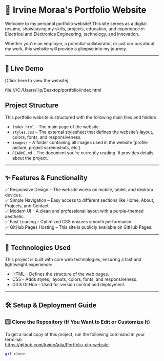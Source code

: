 # 🌟 Irvine Moraa's Portfolio Website  

Welcome to my personal portfolio website! This site serves as a digital resume, showcasing my skills, projects, education, and experience in Electrical and Electronics Engineering, technology, and innovation.  

Whether you're an employer, a potential collaborator, or just curious about my work, this website will provide a glimpse into my journey.  

---

## 🔗 Live Demo 
[Click here to view the website] 

file:///C:/Users/Hp/Desktop/portfolio/index.html
## Project Structure  

This portfolio website is structured with the following main files and folders:  

- `index.html` – The main page of the website.  
- `styles.css` – The external stylesheet that defines the website’s layout, colors, fonts, and responsiveness.  
- `images/` – A folder containing all images used in the website (profile picture, project screenshots, etc.).  
- `README.md` – The document you’re currently reading. It provides details about the project.  

---

## ✨ Features & Functionality  

✅ Responsive Design – The website works on mobile, tablet, and desktop devices.  
✅ Simple Navigation – Easy access to different sections like Home, About, Projects, and Contact.  
✅ Modern UI – A clean and professional layout with a purple-themed aesthetic.  
✅ Fast Loading – Optimized CSS ensures smooth performance.  
✅ GitHub Pages Hosting – This site is publicly available on GitHub Pages.  

---

## 🚀 Technologies Used  

This project is built with core web technologies, ensuring a fast and lightweight experience:  

- HTML – Defines the structure of the web pages.  
- CSS – Adds styles, layouts, colors, fonts, and responsiveness.  
- Git & GitHub – Used for version control and deployment.  

---

## 🛠 **Setup & Deployment Guide**  

### 1️⃣ Clone the Repository (If You Want to Edit or Customize It)
To get a local copy of this project, run the following command in your terminal:  
https://github.com/IrvineArita/Portfolio-plp-website
```sh
git clone 
